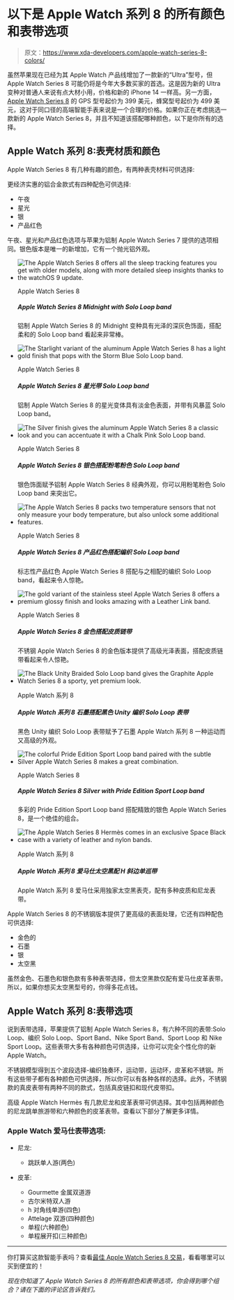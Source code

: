 # 以下是 Apple Watch 系列 8 的所有颜色和表带选项

> 原文：<https://www.xda-developers.com/apple-watch-series-8-colors/>

虽然苹果现在已经为其 Apple Watch 产品线增加了一款新的“Ultra”型号，但 Apple Watch Series 8 可能仍将是今年大多数买家的首选。这是因为新的 Ultra 变种对普通人来说有点大材小用，价格和新的 iPhone 14 一样高。另一方面， [Apple Watch Series 8](https://www.xda-developers.com/apple-watch-series-8/) 的 GPS 型号起价为 399 美元，蜂窝型号起价为 499 美元，这对于同口径的高端智能手表来说是一个合理的价格。如果你正在考虑挑选一款新的 Apple Watch Series 8，并且不知道该搭配哪种颜色，以下是你所有的选择。

## Apple Watch 系列 8:表壳材质和颜色

Apple Watch Series 8 有几种有趣的颜色，有两种表壳材料可供选择:

更经济实惠的铝合金款式有四种配色可供选择:

*   午夜
*   星光
*   银
*   产品红色

午夜、星光和产品红色选项与苹果为铝制 Apple Watch Series 7 提供的选项相同。银色版本是唯一的新增加，它有一个抛光铝外观。

*   <picture>![The Apple Watch Series 8 offers all the sleep tracking features you get with older models, along with more detailed sleep insights thanks to the watchOS 9 update.](img/9f6436d646d1b29507a79b6e31d6310f.png)</picture>

    Apple Watch Series 8

    ##### Apple Watch Series 8 Midnight with Solo Loop band

    铝制 Apple Watch Series 8 的 Midnight 变种具有光泽的深灰色饰面，搭配柔和的 Solo Loop band 看起来非常棒。

*   <picture>![The Starlight variant of the aluminum Apple Watch Series 8 has a light gold finish that pops with the Storm Blue Solo Loop band.](img/9da87a9dd70bcee0c6e718c1e4a8e40a.png)</picture>

    Apple Watch Series 8

    ##### Apple Watch Series 8 星光带 Solo Loop band

    铝制 Apple Watch Series 8 的星光变体具有淡金色表面，并带有风暴蓝 Solo Loop band。

*   <picture>![The Silver finish gives the aluminum Apple Watch Series 8 a classic look and you can accentuate it with a Chalk Pink Solo Loop band.](img/afe91a33beb6ffc435a41df5e5ce84c8.png)</picture>

    Apple Watch Series 8

    ##### Apple Watch Series 8 银色搭配粉笔粉色 Solo Loop band

    银色饰面赋予铝制 Apple Watch Series 8 经典外观，你可以用粉笔粉色 Solo Loop band 来突出它。

*   <picture>![The Apple Watch Series 8 packs two temperature sensors that not only measure your body temperature, but also unlock some additional features.](img/797b6f0256a5fd22ef2090fba5417cce.png)</picture>

    Apple Watch Series 8

    ##### Apple Watch Series 8 产品红色搭配编织 Solo Loop band

    标志性产品红色 Apple Watch Series 8 搭配与之相配的编织 Solo Loop band，看起来令人惊艳。

*   <picture>![The gold variant of the stainless steel Apple Watch Series 8 offers a premium glossy finish and looks amazing with a Leather Link band.](img/a5d03ec02173cb87a4a6b436c3bc5172.png)</picture>

    Apple Watch Series 8

    ##### Apple Watch Series 8 金色搭配皮质链带

    不锈钢 Apple Watch Series 8 的金色版本提供了高级光泽表面，搭配皮质链带看起来令人惊艳。

*   <picture>![The Black Unity Braided Solo Loop band gives the Graphite Apple Watch Series 8 a sporty, yet premium look.](img/fd98ee31e5d0f6d625d7825c389a6799.png)</picture>

    Apple Watch 系列 8

    ##### Apple Watch 系列 8 石墨搭配黑色 Unity 编织 Solo Loop 表带

    黑色 Unity 编织 Solo Loop 表带赋予了石墨 Apple Watch 系列 8 一种运动而又高级的外观。

*   <picture>![The colorful Pride Edition Sport Loop band paired with the subtle Silver Apple Watch Series 8 makes a great combination.](img/c454bef1d5681de1dcc01944051580b3.png)</picture>

    Apple Watch Series 8

    ##### Apple Watch Series 8 Silver with Pride Edition Sport Loop band

    多彩的 Pride Edition Sport Loop band 搭配精致的银色 Apple Watch Series 8，是一个绝佳的组合。

*   <picture>![The Apple Watch Series 8 Hermès comes in an exclusive Space Black case with a variety of leather and nylon bands.](img/2ef73306c9064f5ab8d5217f3adb4157.png)</picture>

    Apple Watch 系列 8

    ##### Apple Watch 系列 8 爱马仕太空黑配 H 斜边单巡带

    Apple Watch 系列 8 爱马仕采用独家太空黑表壳，配有多种皮质和尼龙表带。

Apple Watch Series 8 的不锈钢版本提供了更高级的表面处理，它还有四种配色可供选择:

*   金色的
*   石墨
*   银
*   太空黑

虽然金色、石墨色和银色款有多种表带选择，但太空黑款仅配有爱马仕皮革表带。所以，如果你想买太空黑型号的，你得多花点钱。

## Apple Watch 系列 8:表带选项

说到表带选择，苹果提供了铝制 Apple Watch Series 8，有六种不同的表带:Solo Loop、编织 Solo Loop、Sport Band、Nike Sport Band、Sport Loop 和 Nike Sport Loop。这些表带大多有各种颜色可供选择，让你可以完全个性化你的新 Apple Watch。

不锈钢模型得到五个波段选择-编织独奏环，运动带，运动环，皮革和不锈钢。所有这些带子都有各种颜色可供选择，所以你可以有各种各样的选择。此外，不锈钢款的真皮表带有两种不同的款式，包括真皮链扣和现代皮带扣。

高级 Apple Watch Hermès 有几款尼龙和皮革表带可供选择。其中包括两种颜色的尼龙跳单旅游带和六种颜色的皮革表带。查看以下部分了解更多详情。

### Apple Watch 爱马仕表带选项:

*   尼龙:
    *   跳跃单人游(两色)

*   皮革:
    *   Gourmette 金属双道游
    *   古尔米特双人游
    *   h 对角线单游(四色)
    *   Attelage 双游(四种颜色)
    *   单程(六种颜色)
    *   单程展开扣(三种颜色)

* * *

你打算买这款智能手表吗？查看[最佳 Apple Watch Series 8 交易](https://www.xda-developers.com/best-apple-watch-series-8-deals/)，看看哪里可以买到便宜的！

*现在你知道了 Apple Watch Series 8 的所有颜色和表带选项，你会得到哪个组合？请在下面的评论区告诉我们。*